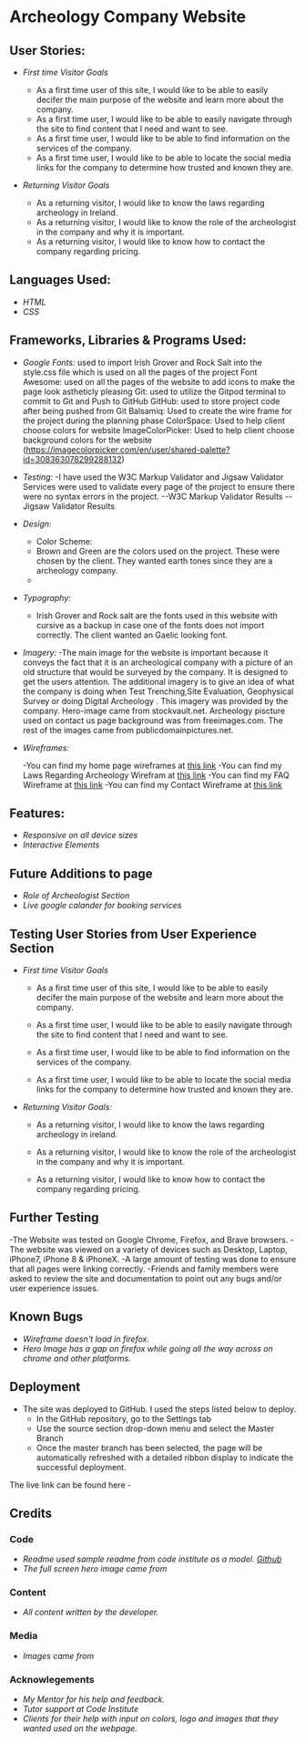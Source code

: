 # Archeology Company Website

## User Stories:
- _First time Visitor Goals_
  - As a first time user of this site, I would like to be able to easily decifer the main purpose of the website and learn more about the company.
  - As a first time user, I would like to be able to easily navigate through the site to find content that I need and want to see.
  - As a first time user, I would like to be able to find information on the services of the company. 
  - As a first time user, I would like to be able to locate the social media links for the company to determine how trusted and known they are.

- _Returning Visitor Goals_
  - As a returning visitor, I would like to know the laws regarding archeology in Ireland.
  - As a returning visitor, I would like to know the role of the archeologist in the company and why it is important.
  - As a returning visitor, I would like to know how to contact the company regarding pricing.

## Languages Used:

- _HTML_
- _CSS_

## Frameworks, Libraries & Programs Used:

- _Google Fonts:_ used to import Irish Grover and Rock Salt into the style.css file which is used on all the pages of the project
Font Awesome: used on all the pages of the website to add icons to make the page look astheticly pleasing
Git: used to utilize the Gitpod terminal to commit to Git and Push to GitHub
GitHub: used to store project code after being pushed from Git
Balsamiq: Used to create the wire frame for the project during the planning phase
ColorSpace: Used to help client choose colors for website
ImageColorPicker: Used to help client choose background colors for the website (https://imagecolorpicker.com/en/user/shared-palette?id=308363078299288132)

- _Testing:_
  -I have used the W3C Markup Validator and Jigsaw Validator Services were used to validate every page of the project to ensure there were no syntax errors in the project.
  --W3C Markup Validator Results
  --Jigsaw Validator Results

- _Design:_
  - Color Scheme: 
  - Brown and Green are the colors used on the project.  These were chosen by the client. They wanted earth tones since they are a archeology company.
  - 

- _Typography:_
  - Irish Grover and Rock salt are the fonts used in this website with cursive as a backup in case one of the fonts does not import correctly. The client wanted an Gaelic looking font.

- _Imagery:_
  -The main image for the website is important because it conveys the fact that it is an archeological company with a picture of an old structure that would be surveyed by the company. It is designed to get the users attention.  The additional imagery is to give an idea of what the company is doing when  Test Trenching,Site Evaluation, Geophysical Survey or doing Digital Archeology . This imagery was provided by the company. Hero-image came from stockvault.net. Archeology piscture used on contact us page background was from freeimages.com. The rest of the images came from publicdomainpictures.net. 

- _Wireframes:_

  -You can find my home page wireframes at [this link](wireframes/home-page.pdf)
  -You can find my Laws Regarding Archeology Wirefram at [this link](wireframes/laws.pdf)
  -You can find my FAQ Wireframe at [this link](wireframes/faq.pdf)
  -You can find my Contact Wireframe at [this link](wireframes/contact-us.pdf)
## Features:

- _Responsive on all device sizes_
- _Interactive Elements_

## Future Additions to page
- _Role of Archeologist Section_
- _Live google calander for booking services_

## Testing User Stories from User Experience Section
- _First time Visitor Goals_
  - As a first time user of this site, I would like to be able to easily decifer the main purpose of the website and learn more about the company.

  - As a first time user, I would like to be able to easily navigate through the site to find content that I need and want to see.

  - As a first time user, I would like to be able to find information on the services of the company. 

  - As a first time user, I would like to be able to locate the social media links for the company to determine how trusted and known they are.


- _Returning Visitor Goals:_ 
  - As a returning visitor, I would like to know the laws regarding archeology in ireland.

  - As a returning visitor, I would like to know the role of the archeologist in the company and why it is important.

  - As a returning visitor, I would like to know how to contact the company regarding pricing.

## Further Testing
  -The Website was tested on Google Chrome, Firefox, and Brave browsers.
  -The website was viewed on a variety of devices such as Desktop, Laptop, iPhone7, iPhone 8 & iPhoneX.
  -A large amount of testing was done to ensure that all pages were linking correctly.
  -Friends and family members were asked to review the site and documentation to point out any bugs and/or user experience issues.

## Known Bugs
- _Wireframe doesn't load in firefox._
- _Hero Image has a gap on firefox while going all the way across on chrome and other platforms._

## Deployment

- The site was deployed to GitHub. I used the steps listed below to deploy. 
  - In the GitHub repository, go to the Settings tab 
  - Use the source section drop-down menu and select the Master Branch
  - Once the master branch has been selected, the page will be automatically refreshed with a detailed ribbon display to indicate the successful deployment. 

The live link can be found here -



## Credits

### Code
- _Readme used sample readme from code institute as a model. [Github](https://github.com/Code-Institute-Solutions/readme-template/blob/master/README.md)_
- _The full screen hero image came from_

### Content
- _All content written by the developer._

### Media
- _Images came from_

### Acknowlegements
- _My Mentor for his help and feedback._
- _Tutor support at Code Institute_
- _Clients for their help with input on colors, logo and images that they wanted used on the webpage._
